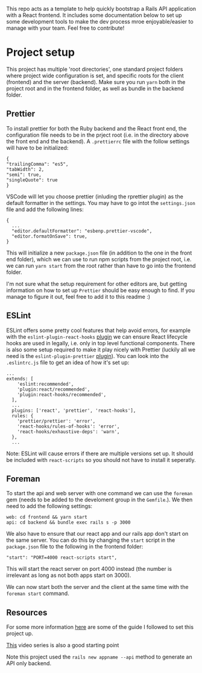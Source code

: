 This repo acts as a template to help quickly bootstrap a Rails API application with a React frontend. It includes some documentation below to set up some development tools to make the dev process mroe enjoyable/easier to manage with your team. Feel free to contribute!

# Project setup

This project has multiple 'root directories', one standard project folders where project wide configuration is set, and specific roots for the client (frontend) and the server (backend). Make sure you run `yarn` both in the project root and in the frontend folder, as well as bundle in the backend folder.

## Prettier

To install prettier for both the Ruby backend and the React front end, the configuration file needs to be in the prject root (i.e. in the directory above the front end and the backend). A `.prettierrc` file with the follow settings will have to be initialized:

```
{
"trailingComma": "es5",
"tabWidth": 2,
"semi": true,
"singleQuote": true
}
```

VSCode will let you choose prettier (inluding the rprettier plugin) as the default formatter in the settings. You may have to go intot the `settings.json` file and add the following lines:

```
{
  ...
  "editor.defaultFormatter": "esbenp.prettier-vscode",
  "editor.formatOnSave": true,
}
```

This will initialize a new `package.json` file (in addition to the one in the front end folder), which we can use to run npm scripts from the project root, i.e. we can run `yarn start` from the root rather than have to go into the frontend folder.

I'm not sure what the setup requirement for other editors are, but getting information on how to set up `Prettier` should be easy enough to find. If you manage to figure it out, feel free to add it to this readme :)

## ESLint

ESLint offers some pretty cool features that help avoid errors, for example with the `eslint-plugin-react-hooks` [plugin](https://www.npmjs.com/package/eslint-plugin-react-hooks) we can ensure React lifecycle hooks are used in legally, i.e. only in top level functional components. There is also some setup required to make it play nicely with Prettier (luckily all we need is the `eslint-plugin-prettier` [plugin](https://github.com/prettier/eslint-plugin-prettier)). You can look into the `.eslintrc.js` file to get an idea of how it's set up:

```
...
extends: [
    'eslint:recommended',
    'plugin:react/recommended',
    'plugin:react-hooks/recommended',
  ],
  ...
  plugins: ['react', 'prettier', 'react-hooks'],
  rules: {
    'prettier/prettier': 'error',
    'react-hooks/rules-of-hooks': 'error',
    'react-hooks/exhaustive-deps': 'warn',
  },
  ...
```

Note: ESLint will cause errors if there are multiple versions set up. It should be included with `react-scripts` so you should not have to install it seperatly.

## Foreman

To start the api and web server with one command we can use the `foreman` gem (needs to be added to the develoment group in the `Gemfile`.). We then need to add the following settings:

```
web: cd frontend && yarn start
api: cd backend && bundle exec rails s -p 3000
```

We also have to ensure that our react app and our rails app don't start on the same server. You can do this by changing the `start` script in the `package.json` file to the following in the frontend folder:

```
"start": "PORT=4000 react-scripts start",
```

This will start the react server on port 4000 instead (the number is irrelevant as long as not both apps start on 3000).

We can now start both the server and the client at the same time with the `foreman start` command.

## Resources

For some more information [here](https://medium.com/@eth3rnit3/create-react-app-rails-6-0-custom-server-deployment-part-1-development-configuration-92ce11ea9c56) are some of the guide I followed to set this project up.

[This](https://www.youtube.com/watch?v=z18zLCAg7UU&list=PLgYiyoyNPrv_yNp5Pzsx0A3gQ8-tfg66j) video series is also a good starting point

Note this project used the `rails new appname --api` method to generate an API only backend.
